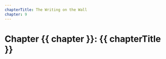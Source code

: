 ```yaml
---
chapterTitle: The Writing on the Wall
chapter: 9
---
```


# Chapter {{ chapter }}: {{ chapterTitle }}
